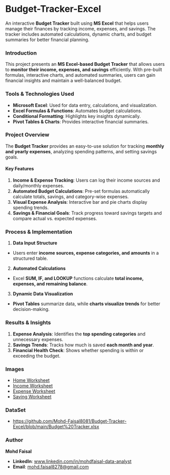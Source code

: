# Budget-Tracker-Excel
An interactive **Budget Tracker** built using **MS Excel** that helps users manage their finances by tracking income, expenses, and savings. The tracker includes automated calculations, dynamic charts, and budget summaries for better financial planning.

### **Introduction**  
This project presents an **MS Excel-based Budget Tracker** that allows users to **monitor their income, expenses, and savings** efficiently. With pre-built formulas, interactive charts, and automated summaries, users can gain financial insights and maintain a well-balanced budget.

### **Tools & Technologies Used**  
- **Microsoft Excel**: Used for data entry, calculations, and visualization.  
- **Excel Formulas & Functions**: Automates budget calculations.  
- **Conditional Formatting**: Highlights key insights dynamically.  
- **Pivot Tables & Charts**: Provides interactive financial summaries.  

### **Project Overview**  
The **Budget Tracker** provides an easy-to-use solution for tracking **monthly and yearly expenses**, analyzing spending patterns, and setting savings goals.  
#### **Key Features**  
1. **Income & Expense Tracking**: Users can log their income sources and daily/monthly expenses.  
2. **Automated Budget Calculations**: Pre-set formulas automatically calculate totals, savings, and category-wise expenses.  
3. **Visual Expense Analysis**: Interactive bar and pie charts display spending trends.  
4. **Savings & Financial Goals**: Track progress toward savings targets and compare actual vs. expected expenses.

### **Process & Implementation**
1. **Data Input Structure**  
- Users enter **income sources, expense categories, and amounts** in a structured table.  

2. **Automated Calculations**  
- Excel **SUM, IF, and LOOKUP** functions calculate **total income, expenses, and remaining balance**.  

3. **Dynamic Data Visualization**  
- **Pivot Tables** summarize data, while **charts visualize trends** for better decision-making.  

### **Results & Insights**  
1. **Expense Analysis**: Identifies the **top spending categories** and unnecessary expenses.  
2. **Savings Trends**: Tracks how much is saved **each month and year**.  
3. **Financial Health Check**: Shows whether spending is within or exceeding the budget.

### **Images**
- <a href="https://github.com/Mohd-Faisal8081/Budget-Tracker-Excel/blob/main/Home%20Worksheet.png"> Home Worksheet</a>
- <a href="https://github.com/Mohd-Faisal8081/Budget-Tracker-Excel/blob/main/Income%20Worksheet.png"> Income Worksheet</a>
- <a href="https://github.com/Mohd-Faisal8081/Budget-Tracker-Excel/blob/main/Expense%20Worksheet.png"> Expense Worksheet</a>
- <a href="https://github.com/Mohd-Faisal8081/Budget-Tracker-Excel/blob/main/Saving%20Worksheet.png"> Saving Worksheet</a>

### **DataSet**
- https://github.com/Mohd-Faisal8081/Budget-Tracker-Excel/blob/main/Budget%20Tracker.xlsx

### **Author**  
**Mohd Faisal**  
- **LinkedIn**: www.linkedin.com/in/mohdfaisal-data-analyst
- **Email**: mohd.faisal8278@gmail.com
